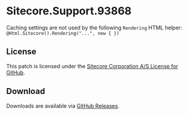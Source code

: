 # Sitecore.Support.93868
Caching settings are not used by the following `Rendering` HTML helper:<br/>
`@Html.Sitecore().Rendering("...", new { })`

## License  
This patch is licensed under the [Sitecore Corporation A/S License for GitHub](https://github.com/sitecoresupport/Sitecore.Support.93868/blob/master/LICENSE).  

## Download  
Downloads are available via [GitHub Releases](https://github.com/sitecoresupport/Sitecore.Support.93868/releases).  
